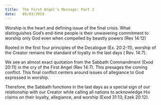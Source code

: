 ```yaml
---
title:  The First Angel’s Message: Part 2
date:   05/03/2019
---
```


Worship is the heart and defining issue of the final crisis. What distinguishes God’s end-time people is their unwavering commitment to worship only God even when compelled by beastly powers (Rev 14:12)

Rooted in the first four principles of the Decalogue (Ex. 20:2-11), worship of the Creator remains the standard of loyalty in the last days ( Rev. 14:7).

We see an almost exact quotation from the Sabbath Commandment (Exod 20:11) in the cry of the First Angel (Rev 14:7). This presages the coming conflict. This final conflict centers around issues of allegiance to God expressed in worship.

Therefore, the Sabbath functions in the last days as a special sign of our relationship with our Creator while calling all nations to acknowledge His claims on their loyalty, allegiance, and worship (Exod 31:13; Ezek 20:12).
